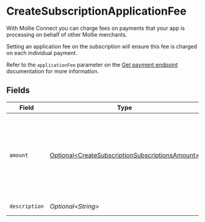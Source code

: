 # CreateSubscriptionApplicationFee

With Mollie Connect you can charge fees on payments that your app is processing on behalf of other Mollie
merchants.

Setting an application fee on the subscription will ensure this fee is charged on each individual payment.

Refer to the `applicationFee` parameter on the [Get payment endpoint](get-payment) documentation for more
information.


## Fields

| Field                                                                                                                | Type                                                                                                                 | Required                                                                                                             | Description                                                                                                          | Example                                                                                                              |
| -------------------------------------------------------------------------------------------------------------------- | -------------------------------------------------------------------------------------------------------------------- | -------------------------------------------------------------------------------------------------------------------- | -------------------------------------------------------------------------------------------------------------------- | -------------------------------------------------------------------------------------------------------------------- |
| `amount`                                                                                                             | [Optional\<CreateSubscriptionSubscriptionsAmount>](../../models/operations/CreateSubscriptionSubscriptionsAmount.md) | :heavy_minus_sign:                                                                                                   | In v2 endpoints, monetary amounts are represented as objects with a `currency` and `value` field.                    |                                                                                                                      |
| `description`                                                                                                        | *Optional\<String>*                                                                                                  | :heavy_minus_sign:                                                                                                   | N/A                                                                                                                  | Platform fee                                                                                                         |